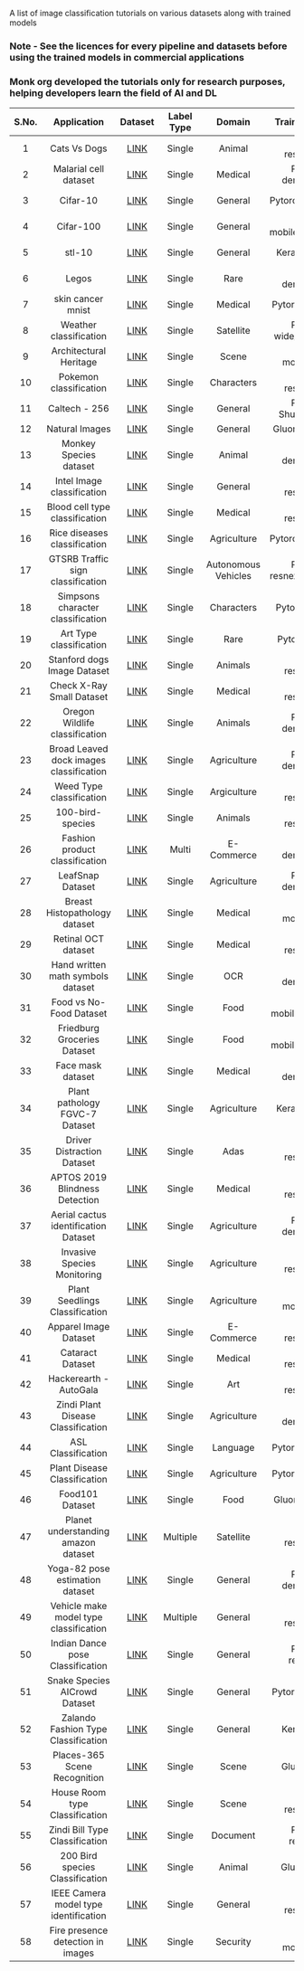 A list of image classification tutorials on various datasets along with trained models


### Note - See the licences for every pipeline and datasets before using the trained models in commercial applications

### Monk org developed the tutorials only for research purposes, helping developers learn the field of AI and DL



| S.No. |               Application               |                                                                                   Dataset                                                                                  | Label Type |        Domain       |      Trained Model 1     |      Trained Model 2     |     Trained Model 3    |                                                                                                                     How to use/create                                                                                                                     |
|:-----:|:---------------------------------------:|:--------------------------------------------------------------------------------------------------------------------------------------------------------------------------:|:----------:|:-------------------:|:------------------------:|:------------------------:|:----------------------:|:---------------------------------------------------------------------------------------------------------------------------------------------------------------------------------------------------------------------------------------------------------:|
|   1   |               Cats Vs Dogs              |                                                                [LINK](https://www.kaggle.com/c/dogs-vs-cats)                                                               |   Single   |        Animal       |     Gluon-resnet18_v1    |     Gluon-resnet34_v1    |    Gluon-resnet50_v1   |                                                    [LINK](https://github.com/Tessellate-Imaging/monk_v1/blob/master/study_roadmaps/4_image_classification_zoo/Classifier%20-%20Cats%20vs%20Dogs.ipynb)                                                    |
|   2   |          Malarial cell dataset          |                                                  [LINK](https://www.kaggle.com/iarunava/cell-images-for-detecting-malaria)                                                 |   Single   |       Medical       |    Pytorch-densenet121   |    Pytorch-densenet161   |   Pytorch-densenet169  |                                            [LINK](https://github.com/Tessellate-Imaging/monk_v1/blob/master/study_roadmaps/4_image_classification_zoo/Classifier%20-%20Malarial%20Cell%20Identitfication.ipynb)                                           |
|   3   |                 Cifar-10                |                                                             [LINK](https://www.cs.toronto.edu/~kriz/cifar.html)                                                            |   Single   |       General       |     Pytorch-vgg11_bn     |     Pytorch-vgg13_bn     |    Pytorch-vgg16_bn    |                                                    [LINK](https://github.com/Tessellate-Imaging/monk_v1/blob/master/study_roadmaps/4_image_classification_zoo/Classifier%20-%20Cifar10%20Dataset.ipynb)                                                   |
|   4   |                Cifar-100                |                                                             [LINK](https://www.cs.toronto.edu/~kriz/cifar.html)                                                            |   Single   |       General       | Gluon-mobilenet_v3_large | Gluon-mobilenet_v3_large |            -           |                                                   [LINK](https://github.com/Tessellate-Imaging/monk_v1/blob/master/study_roadmaps/4_image_classification_zoo/Classifier%20-%20Cifar100%20Dataset.ipynb)                                                   |
|   5   |                  stl-10                 |                                                               [LINK](http://ai.stanford.edu/~acoates/stl10/)                                                               |   Single   |       General       |      Keras-resnet50      |      Keras-resnet101     |     Keras-resnet152    |                                                     [LINK](https://github.com/Tessellate-Imaging/monk_v1/blob/master/study_roadmaps/4_image_classification_zoo/Classifier%20-%20STL10%20Dataset.ipynb)                                                    |
|   6   |                  Legos                  |                                                       [LINK](https://www.kaggle.com/joosthazelzet/lego-brick-images)                                                       |   Single   |         Rare        |     Gluon-densenet161    |     Gluon-densenet169    |    Gluon-densenet201   |                                                  [LINK](https://github.com/Tessellate-Imaging/monk_v1/blob/master/study_roadmaps/4_image_classification_zoo/Classifier%20-%20Lego%20bricks%20type.ipynb)                                                  |
|   7   |            skin cancer mnist            |                                                      [LINK](https://www.kaggle.com/kmader/skin-cancer-mnist-ham10000)                                                      |   Single   |       Medical       |     Pytorch-resnet50     |     Pytorch-resnet101    |    Pytorch-resnet151   |                                                  [LINK](https://github.com/Tessellate-Imaging/monk_v1/blob/master/study_roadmaps/4_image_classification_zoo/Classifier%20-%20Skin%20Cancer%20Mnist.ipynb)                                                 |
|   8   |          Weather classification         |                                                           [LINK](https://data.mendeley.com/datasets/4drtyfjtfy/1)                                                          |   Single   |      Satellite      |  Pytorch-wide_resnet50_2 | Pytorch-wide_resnet101_2 |            -           |                                             [LINK](https://github.com/Tessellate-Imaging/monk_v1/blob/master/study_roadmaps/4_image_classification_zoo/Classifier%20-%20Weather%20type%20classification.ipynb)                                            |
|   9   |          Architectural Heritage         |                                            [LINK](https://old.datahub.io/dataset/architectural-heritage-elements-image-dataset)                                            |   Single   |        Scene        |    Gluon-mobilenet_v1    |    Gluon-mobilenet_v2    |            -           |                                             [LINK](https://github.com/Tessellate-Imaging/monk_v1/blob/master/study_roadmaps/4_image_classification_zoo/Classifier%20-%20Architectural%20Heritage%20site.ipynb)                                            |
|   10  |          Pokemon classification         |                                                     [LINK](https://www.kaggle.com/lantian773030/pokemonclassification)                                                     |   Single   |      Characters     |     Gluon-resnet18_v2    |     Gluon-resnet34_v2    |    Gluon-resnet50_v2   |                                              [LINK](https://github.com/Tessellate-Imaging/monk_v1/blob/master/study_roadmaps/4_image_classification_zoo/Classifier%20-%20Art%20style%20type%20dataset.ipynb)                                              |
|   11  |              Caltech - 256              |                                                           [LINK](https://www.kaggle.com/jessicali9530/caltech256)                                                          |   Single   |       General       |  Pytorch-Shufflenet_0_5  |  Pytorch-Shufflenet_1_0  | Pytorch-Shufflenet_1_5 |                                                  [LINK](https://github.com/Tessellate-Imaging/monk_v1/blob/master/study_roadmaps/4_image_classification_zoo/Classifier%20-%20Caltech-256%20dataset.ipynb)                                                 |
|   12  |              Natural Images             |                                                           [LINK](https://www.kaggle.com/prasunroy/natural-images)                                                          |   Single   |       General       |      Gluon-darknet53     |       Gluon-alexnet      |            -           |                                                    [LINK](https://github.com/Tessellate-Imaging/monk_v1/blob/master/study_roadmaps/4_image_classification_zoo/Classifier%20-%20Natural%20Images.ipynb)                                                    |
|   13  |          Monkey Species dataset         |                                                         [LINK](https://www.kaggle.com/slothkong/10-monkey-species)                                                         |   Single   |        Animal       |     Gluon-densenet161    |     Gluon-densenet169    |    Gluon-densenet201   |                                                    [LINK](https://github.com/Tessellate-Imaging/monk_v1/blob/master/study_roadmaps/4_image_classification_zoo/Classifier%20-%20Monkey%20Species.ipynb)                                                    |
|   14  |        Intel Image classification       |                                                    [LINK](https://www.kaggle.com/puneet6060/intel-image-classification)                                                    |   Single   |       General       |     Gluon-resnet50_v2    |    Gluon-resnet101_v2    |   Gluon-resnet152_v2   |                                       [LINK](https://github.com/Tessellate-Imaging/monk_v1/blob/master/study_roadmaps/4_image_classification_zoo/Classifier%20-%20Intel%20Image%20Classification%20Challenge.ipynb)                                       |
|   15  |      Blood cell type classification     |                                                        [LINK](https://www.kaggle.com/paultimothymooney/blood-cells)                                                        |   Single   |       Medical       |     Gluon-resnet18_v1    |     Gluon-resnet34_v1    |    Gluon-resnet50_v1   |            [LINK](https://github.com/Tessellate-Imaging/monk_v1/blob/master/study_roadmaps/4_image_classification_zoo/Classifier%20-%20Blood%20Cell%20Type%20Classification_%20Understanding%20the%20impact%20of%20depth%20in%20network.ipynb)            |
|   16  |       Rice diseases classification      |                                                   [LINK](https://www.kaggle.com/minhhuy2810/rice-diseases-image-dataset)                                                   |   Single   |     Agriculture     |     Pytorch-vgg13_bn     |     Pytorch-vgg16_bn     |    Pytorch-vgg19_bn    |                                         [LINK](https://github.com/Tessellate-Imaging/monk_v1/blob/master/study_roadmaps/4_image_classification_zoo/Classifier%20-%20Rice%20disease%20type%20classification.ipynb)                                         |
|   17  |    GTSRB Traffic sign classification    |                                                [LINK](https://www.kaggle.com/meowmeowmeowmeowmeow/gtsrb-german-traffic-sign)                                               |   Single   | Autonomous Vehicles | Pytorch-resnext101_32x8d |  Pytorch-resnext50_32x4d |            -           |                                        [LINK](https://github.com/Tessellate-Imaging/monk_v1/blob/master/study_roadmaps/4_image_classification_zoo/Classifier%20-%20German%20Traffic%20Sign%20Classification.ipynb)                                        |
|   18  |    Simpsons character classification    |                                                  [LINK](https://www.kaggle.com/alexattia/the-simpsons-characters-dataset)                                                  |   Single   |      Characters     |      Pytorch-alexnet     |       Pytorch-vgg16      |            -           |                                            [LINK](https://github.com/Tessellate-Imaging/monk_v1/blob/master/study_roadmaps/4_image_classification_zoo/Classifier%20-%20Simpsons%20characer%20recognition.ipynb)                                           |
|   19  |         Art Type classification         |                                         [LINK](https://www.kaggle.com/thedownhill/art-images-drawings-painting-sculpture-engraving)                                        |   Single   |         Rare        |       Pytorch-vgg13      |       Pytorch-vgg16      |    Pytorch-vgg19_bn    |                                              [LINK](https://github.com/Tessellate-Imaging/monk_v1/blob/master/study_roadmaps/4_image_classification_zoo/Classifier%20-%20Art%20style%20type%20dataset.ipynb)                                              |
|   20  |       Stanford dogs Image Dataset       |                                                     [LINK](https://www.kaggle.com/jessicali9530/stanford-dogs-dataset)                                                     |   Single   |       Animals       |     Gluon-resnet50_v1    |    Gluon-resnet101_v1    |   Gluon-resnet152_v1   |                                                   [LINK](https://github.com/Tessellate-Imaging/monk_v1/blob/master/study_roadmaps/4_image_classification_zoo/Classifier%20-%20Dog%20breed%20type.ipynb)                                                   |
|   21  |        Check X-Ray Small Dataset        |                                                    [LINK](https://www.kaggle.com/paultimothymooney/chest-xray-pneumonia)                                                   |   Single   |       Medical       |     Gluon-resnet18_v2    |     Gluon-resnet34_v2    |    Gluon-resnet50_v2   |                [LINK](https://github.com/Tessellate-Imaging/monk_v1/blob/master/study_roadmaps/4_image_classification_zoo/Classifier%20-%20Chest%20X-Ray%20based%20Pneumonia%20Classification%20-%20Infected%20Vs%20Normal%20X-rays.ipynb)                |
|   22  |      Oregon Wildlife classification     |                                                         [LINK](https://www.kaggle.com/virtualdvid/oregon-wildlife)                                                         |   Single   |       Animals       |    Pytorch-densenet121   |    Pytorch-densenet161   |   Pytorch-densenet169  |                                               [LINK](https://github.com/Tessellate-Imaging/monk_v1/blob/master/study_roadmaps/4_image_classification_zoo/Classifier%20-%20Oregon%20Wildlife%20Dataset.ipynb)                                              |
|   23  | Broad Leaved dock images classification |                                                      [LINK](https://www.kaggle.com/gavinarmstrong/open-sprayer-images)                                                     |   Single   |     Agriculture     |    Pytorch-densenet161   |    Pytorch-densenet169   |   Pytorch-densenet201  |                                  [LINK](https://github.com/Tessellate-Imaging/monk_v1/blob/master/study_roadmaps/4_image_classification_zoo/Classifier%20-%20Broad%20leaved%20dock%20images%20for%20weed%20sprayer.ipynb)                                 |
|   24  |         Weed Type classification        |                                                               [LINK](https://github.com/AlexOlsen/DeepWeeds)                                                               |   Single   |     Argiculture     |     Gluon-resnet18_v1    |     Gluon-resnet34_v1    |    Gluon-resnet50_v1   |                      [LINK](https://github.com/Tessellate-Imaging/monk_v1/blob/master/study_roadmaps/4_image_classification_zoo/Classifier%20-%20Weed%20Species%20Classification%20-%20Hyperparameter%20Tuning%20using%20Monk.ipynb)                      |
|   25  |             100-bird-species            |                                                          [LINK](https://www.kaggle.com/gpiosenka/100-bird-species)                                                         |   Single   |       Animals       |     Gluon-resnet18_v2    |     Gluon-resnet34_v2    |    Gluon-resnet50_v2   |                                                [LINK](https://github.com/Tessellate-Imaging/monk_v1/blob/master/study_roadmaps/4_image_classification_zoo/Classifier%20-%20Bird%20Species%20Dataset.ipynb)                                                |
|   26  |      Fashion product classification     |                                                 [LINK](https://www.kaggle.com/paramaggarwal/fashion-product-images-dataset)                                                |    Multi   |      E-Commerce     |     Gluon-densenet169    |             -            |            -           |                                               [LINK](https://github.com/Tessellate-Imaging/monk_v1/blob/master/study_roadmaps/4_image_classification_zoo/Classifier%20-%20Fashion%20Images%20tagging.ipynb)                                               |
|   27  |             LeafSnap Dataset            |                                                           [LINK](https://www.kaggle.com/xhlulu/leafsnap-dataset)                                                           |   Single   |     Agriculture     |    Pytorch-densenet121   |    Pytorch-densenet161   |   Pytorch-densenet169  |                                                   [LINK](https://github.com/Tessellate-Imaging/monk_v1/blob/master/study_roadmaps/4_image_classification_zoo/Classifier%20-%20LeafSnap%20Dataset.ipynb)                                                   |
|   28  |      Breast Histopathology dataset      |                                                [LINK](https://www.kaggle.com/paultimothymooney/breast-histopathology-images)                                               |   Single   |       Medical       |    Keras-mobilenet_v2    |             -            |            -           |                                  [LINK](https://github.com/Tessellate-Imaging/monk_v1/blob/master/study_roadmaps/4_image_classification_zoo/Classifier%20-%20Broad%20leaved%20dock%20images%20for%20weed%20sprayer.ipynb)                                 |
|   29  |           Retinal OCT dataset           |                                                        [LINK](https://www.kaggle.com/paultimothymooney/kermany2018)                                                        |   Single   |       Medical       |     Gluon-resnet50_v2    |    Gluon-resnet101_v2    |   Gluon-resnet152_v2   |                                                 [LINK](https://github.com/Tessellate-Imaging/monk_v1/blob/master/study_roadmaps/4_image_classification_zoo/Classifier%20-%20Retinal%20OCT%20Images.ipynb)                                                 |
|   30  |    Hand written math symbols dataset    |                                                        [LINK](https://www.kaggle.com/xainano/handwrittenmathsymbols)                                                       |   Single   |         OCR         |     Gluon-densenet161    |     Gluon-densenet169    |    Gluon-densenet201   |                                                     [LINK](https://github.com/Tessellate-Imaging/monk_v1/blob/master/study_roadmaps/4_image_classification_zoo/Classifier%20-%20Math%20Symbols.ipynb)                                                     |
|   31  |         Food vs No-Food Dataset         |                                                       [LINK](https://www.kaggle.com/trolukovich/food5k-image-dataset)                                                      |   Single   |         Food        |  Gluon-mobilenetv3_small |  Gluon-mobilenetv3_large |            -           |                                                  [LINK](https://github.com/Tessellate-Imaging/monk_v1/blob/master/study_roadmaps/4_image_classification_zoo/Classifier%20-%20Food%20vs%20Non-Food.ipynb)                                                  |
|   32  |       Friedburg Groceries Dataset       |                                                        [LINK](https://github.com/PhilJd/freiburg_groceries_dataset)                                                        |   Single   |         Food        |  Gluon-mobilenetv3_small |  Gluon-mobilenetv3_large |                        |                                             [LINK](https://github.com/Tessellate-Imaging/monk_v1/blob/master/study_roadmaps/4_image_classification_zoo/Classifier%20-%20Friedburg%20Groceries%20Dataset.ipynb)                                            |
|   33  |            Face mask dataset            |                                                    [LINK](https://github.com/X-zhangyang/Real-World-Masked-Face-Dataset)                                                   |   Single   |       Medical       |     Gluon-densenet121    |     Gluon-densenet161    |    Gluon-densenet169   |                                                   [LINK](https://github.com/Tessellate-Imaging/monk_v1/blob/master/study_roadmaps/4_image_classification_zoo/Classifier%20-%20Face-mask%20dataset.ipynb)                                                  |
|   34  |      Plant pathology FGVC-7 Dataset     |                                                         [LINK](https://www.kaggle.com/c/plant-pathology-2020-fgvc7)                                                        |   Single   |     Agriculture     |      Keras-resnet50      |      Keras-resnet101     |            -           |                                           [LINK](https://github.com/Tessellate-Imaging/monk_v1/blob/master/study_roadmaps/4_image_classification_zoo/Classifier%20-%20Plant%20Pathology%20FGVC7%20Dataset.ipynb)                                          |
|   35  |        Driver Distraction Dataset       |                                                [LINK](https://www.kaggle.com/c/state-farm-distracted-driver-detection/data)                                                |   Single   |         Adas        |     Keras-resnet50_v2    |    Keras-resnet101_v2    |            -           |                                     [LINK](https://github.com/Tessellate-Imaging/monk_v1/blob/master/study_roadmaps/4_image_classification_zoo/Classifier%20-%20State%20Farm%20Distracted%20Driver%20Detection.ipynb)                                     |
|   36  |      APTOS 2019 Blindness Detection     |                                                     [LINK](https://www.kaggle.com/c/aptos2019-blindness-detection/data)                                                    |   Single   |       Medical       |     Keras-resnet50_v2    |    Keras-resnet101_v2    |            -           |                                          [LINK](https://github.com/Tessellate-Imaging/monk_v1/blob/master/study_roadmaps/4_image_classification_zoo/Classifier%20-%20APTOS%202019%20Blindness%20Detection.ipynb)                                          |
|   37  |   Aerial cactus identification Dataset  |                                                        [LINK](https://www.kaggle.com/c/aerial-cactus-identification)                                                       |   Single   |     Agriculture     |    Pytorch-densenet161   |    Pytorch-densenet169   |   Pytorch-densenet201  |                                          [LINK](https://github.com/Tessellate-Imaging/monk_v1/blob/master/study_roadmaps/4_image_classification_zoo/Classifier%20-%20APTOS%202019%20Blindness%20Detection.ipynb)                                          |
|   38  |       Invasive Species Monitoring       |                                                      [LINK](https://www.kaggle.com/c/invasive-species-monitoring/data)                                                     |   Single   |     Agriculture     |     Keras-resnet50_v2    |    Keras-resnet101_v2    |   Keras-resnet152_v2   |                                             [LINK](https://github.com/Tessellate-Imaging/monk_v1/blob/master/study_roadmaps/4_image_classification_zoo/Classifier%20-%20Invasive%20Species%20Monitoring.ipynb)                                            |
|   39  |      Plant Seedlings Classification     |                                                    [LINK](https://www.kaggle.com/c/plant-seedlings-classification/data)                                                    |   Single   |     Agriculture     |    Keras-mobilenet_v2    |             -            |            -           |                                               [LINK](https://github.com/Tessellate-Imaging/monk_v1/blob/master/study_roadmaps/4_image_classification_zoo/Classifier%20-%20Plant%20Seedling%20Dataset.ipynb)                                               |
|   40  |          Apparel Image Dataset          |                                                      [LINK](https://www.kaggle.com/trolukovich/apparel-images-dataset)                                                     |   Single   |      E-Commerce     |     Gluon-resnet50_v2    |    Gluon-resnet101_v2    |   Gluon-resnet152_v2   |                                               [LINK](https://github.com/Tessellate-Imaging/monk_v1/blob/master/study_roadmaps/4_image_classification_zoo/Classifier%20-%20Apparel%20images%20dataset.ipynb)                                               |
|   41  |             Cataract Dataset            |                                                            [LINK](https://www.kaggle.com/jr2ngb/cataractdataset)                                                           |   Single   |       Medical       |     Gluon-resnet50_v2    |    Gluon-resnet101_v2    |   Gluon-resnet152_v2   |                                                   [LINK](https://github.com/Tessellate-Imaging/monk_v1/blob/master/study_roadmaps/4_image_classification_zoo/Classifier%20-%20Cataract%20Dataset.ipynb)                                                   |
|   42  |          Hackerearth - AutoGala         | [LINK](https://www.hackerearth.com/challenges/competitive/hackerearth-deep-learning-challenge-auto-tag-images-gala/machine-learning/auto-tag-images-of-the-gala-9e47fb31/) |   Single   |         Art         |     Gluon-resnet50_v2    |    Gluon-resnet101_v2    |   Gluon-resnet152_v2   |                                      [LINK](https://github.com/Tessellate-Imaging/monk_v1/blob/master/study_roadmaps/4_image_classification_zoo/Classifier%20-%20Auto%20tag%20gala%20Hackerearth%20Dataset%20.ipynb)                                      |
|   43  |    Zindi Plant Disease Classification   |                                 [LINK](https://zindi.africa/competitions/iclr-workshop-challenge-1-cgiar-computer-vision-for-crop-disease)                                 |   Single   |     Agriculture     |     Gluon-densenet161    |     Gluon-densenet169    |    Gluon-densenet201   |                                          [LINK](https://github.com/Tessellate-Imaging/monk_v1/blob/master/study_roadmaps/4_image_classification_zoo/Classifier%20-%20Plant%20Disease%20Zindi%20Competition.ipynb)                                         |
|   44  |            ASL Classification           |                                                           [LINK](https://www.kaggle.com/grassknoted/asl-alphabet)                                                          |   Single   |       Language      |     Pytorch-resnet18     |     Pytorch-resnet34     |    Pytorch-resnet50    |                                          [LINK](https://github.com/Tessellate-Imaging/monk_v1/blob/master/study_roadmaps/4_image_classification_zoo/Classifier%20-%20American%20Sign%20Language%20Dataset.ipynb)                                          |
|   45  |       Plant Disease Classification      |                                                                    [LINK](https://plantvillage.psu.edu/)                                                                   |   Single   |     Agriculture     |     Pytorch-resnet18     |     Pytorch-resnet34     |    Pytorch-resnet50    |                                                [LINK](https://github.com/Tessellate-Imaging/monk_v1/blob/master/study_roadmaps/4_image_classification_zoo/Classifier%20-%20Plant%20Disease%20Dataset.ipynb)                                               |
|   46  |             Food101 Dataset             |                                                                [LINK](https://www.kaggle.com/kmader/food41)                                                                |   Single   |         Food        |      Gluon-vgg13_bn      |      Gluon-vgg16_bn      |     Gluon-vgg19_bn     |                                                  [LINK](https://github.com/Tessellate-Imaging/monk_v1/blob/master/study_roadmaps/4_image_classification_zoo/Classifier%20-%20Food%20101%20Dataset.ipynb)                                                  |
|   47  |   Planet understanding amazon dataset   |                                                 [LINK](https://www.kaggle.com/c/planet-understanding-the-amazon-from-space)                                                |  Multiple  |      Satellite      |     Gluon-resnet18_v1    |     Gluon-resnet34_v1    |    Gluon-resnet50_v1   |                                        [LINK](https://github.com/Tessellate-Imaging/monk_v1/blob/master/study_roadmaps/4_image_classification_zoo/Classifier%20-%20Land-use%20%2B%20weather%20classification.ipynb)                                       |
|   48  |     Yoga-82 pose estimation dataset     |                                                             [LINK](https://sites.google.com/view/yoga-82/home)                                                             |   Single   |       General       |    Pytorch-densenet161   |    Pytorch-densenet169   |   Pytorch-densenet201  |                                            [LINK](https://github.com/Tessellate-Imaging/monk_v1/blob/master/study_roadmaps/4_image_classification_zoo/Classifier%20-%20Yoga%20Pose%20Type%20Recognition.ipynb)                                            |
|   49  |  Vehicle make model type classification |                                [LINK](https://github.com/nicolas-gervais/predicting-car-price-from-scraped-data/tree/master/picture-scraper)                               |  Multiple  |       General       |     Gluon-resnet50_v1    |             -            |            -           | [LINK](https://github.com/Tessellate-Imaging/monk_v1/blob/master/study_roadmaps/4_image_classification_zoo/Classifier%20-%20Vehicle%20Make%20and%20Model%20type%20classification%20-%20Ensemble%20of%20classifiers%20VS%20Multi-Label%20classifier.ipynb) |
|   50  |     Indian Dance pose Classification    |                        [LINK](https://www.hackerearth.com/challenges/competitive/hackerearth-deep-learning-challenge-identify-dance-form/problems/)                        |   Single   |       General       |     Pytorch-resnet152    |             -            |            -           |                                             [LINK](https://github.com/Tessellate-Imaging/monk_v1/blob/master/study_roadmaps/4_image_classification_zoo/Classifier%20-%20Indian%20Dance%20Classification.ipynb)                                            |
|   51  |      Snake Species AICrowd Dataset      |                                              [LINK](https://www.aicrowd.com/challenges/snake-species-identification-challenge)                                             |   Single   |       General       |     Pytorch-resnet50     |     Pytorch-resnet101    |    Pytorch-resnet152   |                                                     [LINK](https://github.com/Tessellate-Imaging/monk_v1/blob/master/study_roadmaps/4_image_classification_zoo/Classifier%20-%20Snake%20Species.ipynb)                                                    |
|   52  |   Zalando Fashion Type Classification   |                                                          [LINK](https://www.kaggle.com/dqmonn/zalando-store-crawl)                                                         |   Single   |       General       |        Keras-vgg16       |             -            |            -           |                                               [LINK](https://github.com/Tessellate-Imaging/monk_v1/blob/master/study_roadmaps/4_image_classification_zoo/Classifier%20-%20Zalando%20Clothing%20Store.ipynb)                                               |
|   53  |       Places-365 Scene Recognition      |                                                             [LINK](http://places2.csail.mit.edu/download.html)                                                             |   Single   |        Scene        |        Gluon-vgg16       |             -            |            -           |                                                   [LINK](https://github.com/Tessellate-Imaging/monk_v1/blob/master/study_roadmaps/4_image_classification_zoo/Classifier%20-%20Scene%20Recognition.ipynb)                                                  |
|   54  |      House Room type Classification     |                                       [LINK](https://omidpoursaeed.github.io/publication/vision-based-real-estate-price-estimation/)                                       |   Single   |        Scene        |     Gluon-resnet18_v1    |     Gluon-resnet18_v2    |    Gluon-resnet32_v1   |                                          [LINK](https://github.com/Tessellate-Imaging/monk_v1/blob/master/study_roadmaps/4_image_classification_zoo/Classifier%20-%20House%20room%20type%20Claasification.ipynb)                                          |
|   55  |      Zindi Bill Type Classification     |                                        [LINK](https://zindi.africa/competitions/ai-hack-tunisia-1-computer-vision-challenge-1/data)                                        |   Single   |       Document      |     Pytorch-resnext50    |    Pytorch-resnext101    |            -           |                                              [LINK](https://github.com/Tessellate-Imaging/monk_v1/blob/master/study_roadmaps/4_image_classification_zoo/Classifier%20-%20Zindi%20Bill%20Classification.ipynb)                                             |
|   56  |     200 Bird species Classification     |                                              [LINK](https://www.kaggle.com/veeralakrishna/200-bird-species-with-11788-images)                                              |   Single   |        Animal       |        Gluon-Vgg13       |        Gluon-Vgg16       |       Gluon-Vgg19      |                                              [LINK](https://github.com/Tessellate-Imaging/monk_v1/blob/master/study_roadmaps/4_image_classification_zoo/Classifier%20-%20Bird%20Species%20Dataset%202.ipynb)                                              |
|   57  |  IEEE Camera model type identification  |                                                   [LINK](https://www.kaggle.com/c/sp-society-camera-model-identification)                                                  |   Single   |       General       |     Gluon-resnet50_v2    |    Gluon-resnet101_v2    |   Gluon-resnet152_v2   |                                      [LINK](https://github.com/Tessellate-Imaging/monk_v1/blob/master/study_roadmaps/4_image_classification_zoo/Classifier%20-%20IEEE%20Camera%20model%20type%20classification.ipynb)                                     |
|   58  |    Fire presence detection in images    |                                                      [LINK](https://www.kaggle.com/ritupande/fire-detection-from-cctv)                                                     |   Single   |       Security      |    Keras-mobilenet_v2    |     Keras-densenet121    |    Keras-densenet201   |                                    [LINK](https://github.com/Tessellate-Imaging/monk_v1/blob/master/study_roadmaps/4_image_classification_zoo/Classifier%20-%20Fire%20presence%20recognition%20in%20cctv-images.ipynb)                                    |
